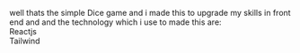 well thats the simple Dice game and i made this to upgrade my skills in front end and and the technology which i use to made this are: </br>
Reactjs </br>
Tailwind <br>
